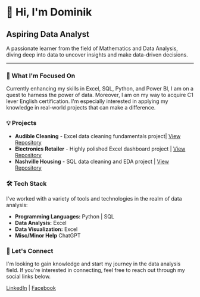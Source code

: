 # 👋 Hi, I'm Dominik

## Aspiring Data Analyst

A passionate learner from the field of Mathematics and Data Analysis, diving deep into data to uncover insights and make data-driven decisions.

---

### 🌱 What I'm Focused On

Currently enhancing my skills in Excel, SQL, Python, and Power BI, I am on a quest to harness the power of data. Moreover, I am on my way to acquire C1 lever English certification. I'm especially interested in applying my knowledge in real-world projects that can make a difference.

### 💡 Projects

- **Audible Cleaning** - Excel data cleaning fundamentals project| [View Repository](https://github.com/DominikKukla/Audible-Cleaning-Excel)
- **Electronics Retailer** - Highly polished Excel dashboard project | [View Repository](https://github.com/DominikKukla/Electronics-Retailer-Excel)
- **Nashville Housing** - SQL data cleaning and EDA project | [View Repository](https://github.com/DominikKukla/Nashville-Housing-SQL)

### 🛠 Tech Stack

I've worked with a variety of tools and technologies in the realm of data analysis:

- **Programming Languages:** Python | SQL
- **Data Analysis:** Excel
- **Data Visualization:** Excel
- **Misc/Minor Help** ChatGPT

### 🤝 Let's Connect

I'm looking to gain knowledge and start my journey in the data analysis field. If you're interested in connecting, feel free to reach out through my social links below.

[LinkedIn](https://www.linkedin.com/in/dominik-kukla) | [Facebook](https://www.fb.com/dominik.kuklaa/) 
